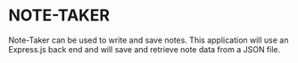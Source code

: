 # NOTE-TAKER
Note-Taker can be used to write and save notes. This application will use an Express.js back end and will save and retrieve note data from a JSON file.
